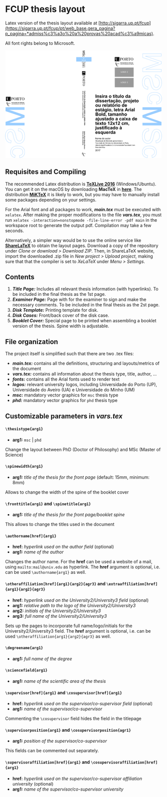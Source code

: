 # FCUP thesis layout 

Latex version of the thesis layout available at [http://sigarra.up.pt/fcup](https://sigarra.up.pt/fcup/pt/web_base.gera_pagina?p_pagina=*admiss%c3%a3o%20a%20provas%20acad%c3%a9micas).

All font rights belong to Microsoft.

![Example booklet cover](main.png)


## Requisites and Compiling

The recommended Latex distribution is [**TeXLive 2016**](https://www.tug.org/texlive) (Windows/Ubuntu). You can get it on the macOS by downloading **MacTeX** in [**here**](https://www.tug.org/mactex). The distribution [**MiKTeX**](https://miktex.org/) it is likely to work, but you may have to manually install some packages depending on your settings. 

For the Arial font and all packages to work, **_main.tex_** must be executed with `xelatex`. After making the proper modifications to the file **_vars.tex_**, you must run `xelatex -interaction=nonstopmode -file-line-error -pdf main` in the workspace root to generate the output pdf. Compilation may take a few seconds.

Alternatively, a simpler way would be to use the online service like [**ShareLaTeX**](https://www.sharelatex.com) to obtain the layout pages. Download a copy of the repository under _Clone or download > Download ZIP_. Then, in ShareLaTeX website, import the downloaded .zip file in _New project > Upload project_, making sure that that the compiler is set to _XeLaTeX_ under _Menu > Settings_.


## Contents

1. **_Title Page:_** Includes all relevant thesis information (with hyperlinks). To be included in the final thesis as the 1st page.
2. **_Examiner Page:_** Page with for the examiner to sign and make the necessary comments. To be included in the final thesis as the 2st page.
3. **_Disk Template:_** Printing template for disk.
4. **_Disk Cases:_** Front/back cover of the disk case.
5. **_Booklet Cover:_** Special page to be printed when assembling a booklet version of the thesis. Spine width is adjustable.


## File organization

The project itself is simplified such that there are two .tex files:
- **_main.tex:_** contains all the definitions, structuring and layouts/metrics of the document
- **_vars.tex:_** contains all information about the thesis type, title, author, ...
- **_fonts:_** contains all the Arial fonts used to render text
- **_logos:_** relevant university logos, including Universidade do Porto (UP), Universidade do Aveiro (UA) e Universidade do Minho (UM)
- **_msc:_** mandatory vector graphics for `msc` thesis type
- **_phd:_** mandatory vector graphics for `phd` thesis type


## Customizable parameters in **_vars.tex_**

#### `\thesistype{arg1}` 

- **arg1:**  `msc` | `phd`

Change the layout between PhD (Doctor of Philosophy) and MSc (Master of Science)

#### `\spinewidth{arg1}` 

- **arg1:** _title of the thesis for the front page_ (default: 15mm, minimum: 8mm)

Allows to change the width of the spine of the booklet cover

#### `\fronttitle{arg1}` and `\spinetitle{arg1}` 

- **arg1:**  _title of the thesis for the front page/booklet spine_

This allows to change the titles used in the document

#### `\authorname[href]{arg1}` 

- **href:** _hyperlink used on the author field_ (optional)
- **arg1:** _name of the author_

Changes the author name. For the **href** can be used a website of a mail, using `mailto:mail@univ.edu` as hyperlink.
The **href** argument is optional, i.e. can be used `\authorname{arg1}` as well.

#### `\otheraffiliation[href]{arg1}{arg2}{agr3}` and `\extraaffiliation[href]{arg1}{arg2}{agr3}`

- **href:** _hyperlink used on the University2/University3 field_ (optional)
- **arg1:** _relative path to the logo of the University2/University3_
- **arg2:** _initials of the University2/University3_
- **arg3:** _full name of the University2/University3_

Sets up the pages to incorporate full name/logo/initials for the University2/University3 field.
The **href** argument is optional, i.e. can be used `\otheraffiliation{arg1}{arg2}{agr3}` as well.

#### `\degreename{arg1}` 

- **arg1:** _full name of the degree_

#### `\sciencefield{arg1}` 

- **arg1:** _name of the scientific area of the thesis_

#### `\supervisor[href]{arg1}` and `\cosupervisor[href]{arg1}`

- **href:** _hyperlink used on the supervisor/co-supervisor field_ (optional)
- **arg1:** _name of the supervisor/co-supervisor_

Commenting the `\cosupervisor` field hides the field in the titlepage

#### `\supervisorposition{arg1}` and `\cosupervisorposition{agr1}`

- **arg1:** _position of the supervisor/co-supervisor_

This fields can be commented out separately.

#### `\supervisoraffiliation[href]{arg1}` and `\cosupervisoraffiliation[href]{arg1}`

- **href:** _hyperlink used on the supervisor/co-supervisor affiliation university_ (optional)
- **arg1:** _name of the supervisor/co-supervisor university_
